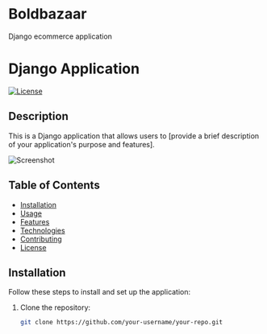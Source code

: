 # Boldbazaar
Django ecommerce application
# Django Application

[![License](https://img.shields.io/badge/License-MIT-blue.svg)](LICENSE)

## Description

This is a Django application that allows users to [provide a brief description of your application's purpose and features].

![Screenshot](/path/to/screenshot.png)

## Table of Contents

- [Installation](#installation)
- [Usage](#usage)
- [Features](#features)
- [Technologies](#technologies)
- [Contributing](#contributing)
- [License](#license)

## Installation

Follow these steps to install and set up the application:

1. Clone the repository:
   ```bash
   git clone https://github.com/your-username/your-repo.git
